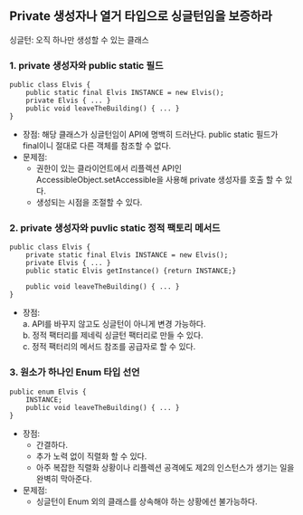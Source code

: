 ## Private 생성자나 열거 타입으로 싱글턴임을 보증하라
싱글턴: 오직 하나만 생성할 수 있는 클래스

### 1. private 생성자와 public static 필드
```
public class Elvis {
    public static final Elvis INSTANCE = new Elvis();
    private Elvis { ... }
    public void leaveTheBuilding() { ... }
}
```
- 장점: 해당 클래스가 싱글턴임이 API에 명백히 드러난다. public static 필드가 final이니 절대로 다른 객체를 참조할 수 없다.
- 문제점:
  - 권한이 있는 클라이언트에서 리플렉션 API인 AccessibleObject.setAccessible을 사용해 private 생성자를 호출 할 수 있다.
  - 생성되는 시점을 조절할 수 있다.
  
### 2. private 생성자와 puvlic static 정적 팩토리 메서드
```
public class Elvis {
    private static final Elvis INSTANCE = new Elvis();
    private Elvis { ... }
    public static Elvis getInstance() {return INSTANCE;}
    
    public void leaveTheBuilding() { ... }
}
```
- 장점:  
  a. API를 바꾸지 않고도 싱글턴이 아니게 변경 가능하다.  
  b. 정적 팩터리를 제네릭 싱글턴 팩터리로 만들 수 있다.  
  c. 정적 팩터리의 메서드 참조를 공급자로 할 수 있다.  

   
### 3. 원소가 하나인 Enum 타입 선언
```
public enum Elvis {
    INSTANCE;
    public void leaveTheBuilding() { ... }
}
```
- 장점:
  - 간결하다.
  - 추가 노력 없이 직렬화 할 수 있다.
  - 아주 복잡한 직렬화 상황이나 리플렉션 공격에도 제2의 인스턴스가 생기는 일을 완벽히 막아준다.
- 문제점:
  - 싱글턴이 Enum 외의 클래스를 상속해야 하는 상황에선 불가능하다. 
